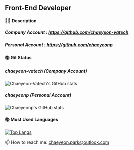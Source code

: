 ## Front-End Developer


#### 👩‍💻 Description

##### Company Account : https://github.com/chaeyeon-vatech

##### Personal Account : https://github.com/chaeyeonp


#### 📚 Git Status

##### chaeyeon-vatech (Company Account)

![Chaeyeon-Vatech's GitHub stats](https://github-readme-stats.vercel.app/api?username=chaeyeon-vatech&show_icons=true&theme=radical)

##### chaeyeonp (Personal Account)

![Chaeyeonp's GitHub stats](https://github-readme-stats.vercel.app/api?username=chaeyeonp&show_icons=true&theme=radical)


#### 📚 Most Used Languages

[![Top Langs](https://github-readme-stats.vercel.app/api/top-langs/?username=chaeyeon-vatech&layout=compact)](https://github.com/chaeyeon-vatech/github-readme-stats)


📫 How to reach me: chaeyeon.park@outlook.com
